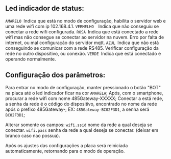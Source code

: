 ## Led indicador de status:

`AMARELO `Indica que está no modo de configuração, habilita o servidor web e uma rede wifi com ip 102.168.4.1.
`VERMELHO  `Indica que não conseguiu se conectar a rede wifi configurada.
`ROSA `Indica que está conectado a rede wifi mas não consegue se conectar ao servidor na nuvem. Erro por falta de internet, ou mal configuração do servidor mqtt.
`AZUL `Indica que não está conseguindo se comunicar com a rede RS485. Verificar configuração da rede no outro dispositivo, ou conexão.
`VERDE `Indica que está conectado e operando normalmente.

## Configuração dos parâmetros:

Para entrar no modo de configuração, manter pressionado o botão "BOT" na placa até o led indicador ficar na cor `AMARELA`;
Após, com o smartphone, procurar a rede wifi com nome 485Gateway-XXXXX;
Conectar a está rede, a senha da rede é o código do dispositivo, encontrado no nome da rede após o prefixo 485Gateway-; EX: `485Gateway-BC02F3D1`, a senha será `BC02F3D1`;

Alterar somente os campos:
`wifi.ssid` nome da rede a qual deseja se conectar.
`wifi.pass` senha da rede a qual deseja se conectar. (deixar em branco caso nao possua).

Após os ajustes das configurações a placa será reiniciada automaticamente, retornando para o modo de operação.
